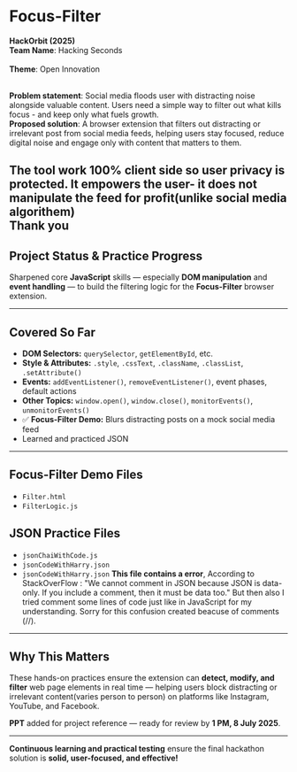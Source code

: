# Focus-Filter
<b>HackOrbit (2025)</b> 
<br>
<b>Team Name</b>: Hacking Seconds  
<br>
<b>Theme</b>: Open Innovation

<br>
<b>Problem statement</b>: Social media floods user with distracting noise alongside valuable content. Users need a simple way to filter out what kills focus - and keep only what fuels growth.

<br>
<b>Proposed solution</b>: A browser extension that filters out distracting or irrelevant post from social media feeds, helping users stay focused, reduce digital noise and engage only with content that matters to them.
<br>
<b>
  
The tool work 100% client side so user privacy is protected.
It empowers the user- it does not manipulate the feed for profit(unlike social media algorithem)</b>
<br>
<b>Thank you</b>
---------

## Project Status & Practice Progress

Sharpened core **JavaScript** skills — especially **DOM manipulation** and **event handling** — to build the filtering logic for the **Focus-Filter** browser extension.

---

## Covered So Far
- **DOM Selectors:** `querySelector`, `getElementById`, etc.
- **Style & Attributes:** `.style`, `.cssText`, `.className`, `.classList`, `.setAttribute()`
- **Events:** `addEventListener()`, `removeEventListener()`, event phases, default actions
- **Other Topics:** `window.open()`, `window.close()`, `monitorEvents()`, `unmonitorEvents()`
- ✅ **Focus-Filter Demo:** Blurs distracting posts on a mock social media feed
- Learned and practiced JSON 
---

## Focus-Filter Demo Files
- `Filter.html`
- `FilterLogic.js`
  
## JSON Practice Files
- `jsonChaiWithCode.js`
- `jsonCodeWithHarry.json`
- `jsonCodeWithHarry.json` <b>This file contains a error</b>,
                          According to StackOverFlow : "We cannot comment in JSON because JSON is data-only. If you include a comment, then it must be data too."
                          But then also I tried comment some lines of code just like in JavaScript for my understanding.
                          Sorry for this confusion created beacuse of comments (//).
---

## Why This Matters
These hands-on practices ensure the extension can **detect, modify, and filter** web page elements in real time — helping users block distracting or irrelevant content(varies person to person) on platforms like Instagram, YouTube, and Facebook.

**PPT** added for project reference — ready for review by **1 PM, 8 July 2025**.

---

**Continuous learning and practical testing** ensure the final hackathon solution is **solid, user-focused, and effective!**
